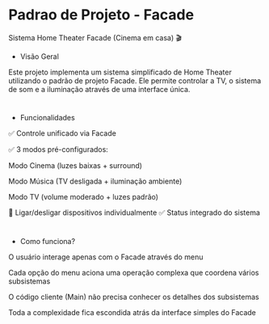 # Padrao de Projeto - Facade

Sistema Home Theater Facade (Cinema em casa) 🎬

* Visão Geral

Este projeto implementa um sistema simplificado de Home Theater utilizando o padrão de projeto Facade. Ele permite controlar a TV, o sistema de som e a iluminação através de uma interface única.

#

* Funcionalidades 


✅ Controle unificado via Facade

✅ 3 modos pré-configurados:

Modo Cinema (luzes baixas + surround)

Modo Música (TV desligada + iluminação ambiente)

Modo TV (volume moderado + luzes padrão)


🔄 Ligar/desligar dispositivos individualmente
✅ Status integrado do sistema

#

* Como funciona?

O usuário interage apenas com o Facade através do menu

Cada opção do menu aciona uma operação complexa que coordena vários subsistemas

O código cliente (Main) não precisa conhecer os detalhes dos subsistemas

Toda a complexidade fica escondida atrás da interface simples do Facade